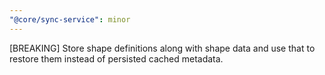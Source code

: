 ```yaml
---
"@core/sync-service": minor
---
```


[BREAKING] Store shape definitions along with shape data and use that to restore them instead of persisted cached metadata.
